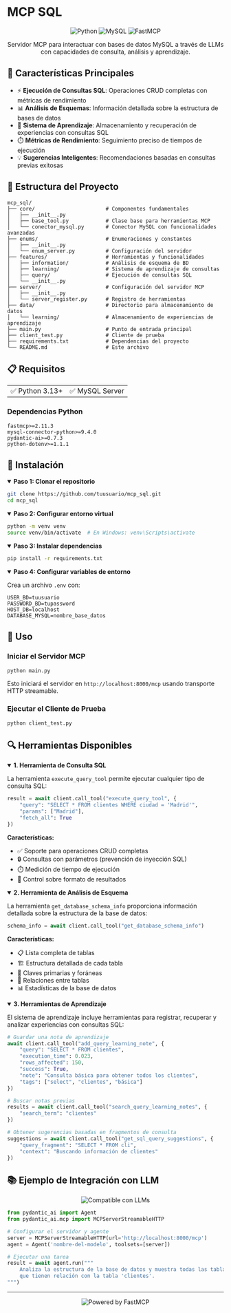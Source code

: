 # MCP SQL

<div align="center">

![Python](https://img.shields.io/badge/Python-3.13+-blue.svg?style=for-the-badge&logo=python&logoColor=white)
![MySQL](https://img.shields.io/badge/MySQL-4479A1?style=for-the-badge&logo=mysql&logoColor=white)
![FastMCP](https://img.shields.io/badge/FastMCP-2.11.3+-orange.svg?style=for-the-badge)

</div>

<p align="center">Servidor MCP para interactuar con bases de datos MySQL a través de LLMs con capacidades de consulta, análisis y aprendizaje.</p>


## 🚀 Características Principales

- ⚡ **Ejecución de Consultas SQL**: Operaciones CRUD completas con métricas de rendimiento
- 📊 **Análisis de Esquemas**: Información detallada sobre la estructura de bases de datos
- 🧠 **Sistema de Aprendizaje**: Almacenamiento y recuperación de experiencias con consultas SQL
- ⏱️ **Métricas de Rendimiento**: Seguimiento preciso de tiempos de ejecución
- 💡 **Sugerencias Inteligentes**: Recomendaciones basadas en consultas previas exitosas

## 🧩 Estructura del Proyecto

```
mcp_sql/
├── core/                       # Componentes fundamentales
│   ├── __init__.py
│   ├── base_tool.py            # Clase base para herramientas MCP
│   └── conector_mysql.py       # Conector MySQL con funcionalidades avanzadas
├── enums/                      # Enumeraciones y constantes
│   ├── __init__.py
│   └── enum_server.py          # Configuración del servidor
├── features/                   # Herramientas y funcionalidades
│   ├── information/            # Análisis de esquema de BD
│   ├── learning/               # Sistema de aprendizaje de consultas
│   ├── query/                  # Ejecución de consultas SQL
│   └── __init__.py
├── server/                     # Configuración del servidor MCP
│   ├── __init__.py
│   └── server_register.py      # Registro de herramientas
├── data/                       # Directorio para almacenamiento de datos
│   └── learning/               # Almacenamiento de experiencias de aprendizaje
├── main.py                     # Punto de entrada principal
├── client_test.py              # Cliente de prueba
├── requirements.txt            # Dependencias del proyecto
└── README.md                   # Este archivo
```

## 📋 Requisitos

<table>
  <tr>
    <td>✅ Python 3.13+</td>
    <td>✅ MySQL Server</td>
  </tr>
</table>

### Dependencias Python

```
fastmcp>=2.11.3
mysql-connector-python>=9.4.0
pydantic-ai>=0.7.3
python-dotenv>=1.1.1
```

## 🔧 Instalación

<details open>
<summary><b>Paso 1: Clonar el repositorio</b></summary>

```bash
git clone https://github.com/tuusuario/mcp_sql.git
cd mcp_sql
```
</details>

<details open>
<summary><b>Paso 2: Configurar entorno virtual</b></summary>

```bash
python -m venv venv
source venv/bin/activate  # En Windows: venv\Scripts\activate
```
</details>

<details open>
<summary><b>Paso 3: Instalar dependencias</b></summary>

```bash
pip install -r requirements.txt
```
</details>

<details open>
<summary><b>Paso 4: Configurar variables de entorno</b></summary>

Crea un archivo `.env` con:

```
USER_BD=tuusuario
PASSWORD_BD=tupassword
HOST_DB=localhost
DATABASE_MYSQL=nombre_base_datos
```
</details>

## 🚀 Uso

### Iniciar el Servidor MCP

```bash
python main.py
```

Esto iniciará el servidor en `http://localhost:8000/mcp` usando transporte HTTP streamable.

### Ejecutar el Cliente de Prueba

```bash
python client_test.py
```

## 🔍 Herramientas Disponibles

<details open>
<summary><b>1. Herramienta de Consulta SQL</b></summary>

La herramienta `execute_query_tool` permite ejecutar cualquier tipo de consulta SQL:

```python
result = await client.call_tool("execute_query_tool", {
    "query": "SELECT * FROM clientes WHERE ciudad = 'Madrid'",
    "params": ["Madrid"],
    "fetch_all": True
})
```

**Características:**
- ✅ Soporte para operaciones CRUD completas
- 🔒 Consultas con parámetros (prevención de inyección SQL)
- ⏱️ Medición de tiempo de ejecución
- 🔄 Control sobre formato de resultados
</details>

<details open>
<summary><b>2. Herramienta de Análisis de Esquema</b></summary>

La herramienta `get_database_schema_info` proporciona información detallada sobre la estructura de la base de datos:

```python
schema_info = await client.call_tool("get_database_schema_info")
```

**Características:**
- 📋 Lista completa de tablas
- 🏗️ Estructura detallada de cada tabla
- 🔑 Claves primarias y foráneas
- 🔗 Relaciones entre tablas
- 📊 Estadísticas de la base de datos
</details>

<details open>
<summary><b>3. Herramientas de Aprendizaje</b></summary>

El sistema de aprendizaje incluye herramientas para registrar, recuperar y analizar experiencias con consultas SQL:

```python
# Guardar una nota de aprendizaje
await client.call_tool("add_query_learning_note", {
    "query": "SELECT * FROM clientes",
    "execution_time": 0.023,
    "rows_affected": 150,
    "success": True,
    "note": "Consulta básica para obtener todos los clientes",
    "tags": ["select", "clientes", "básica"]
})

# Buscar notas previas
results = await client.call_tool("search_query_learning_notes", {
    "search_term": "clientes"
})

# Obtener sugerencias basadas en fragmentos de consulta
suggestions = await client.call_tool("get_sql_query_suggestions", {
    "query_fragment": "SELECT * FROM cli",
    "context": "Buscando información de clientes"
})
```
</details>

## 📚 Ejemplo de Integración con LLM

<div align="center">
  <img src="https://img.shields.io/badge/Compatible%20con-LLMs%20via%20MCP-blueviolet?style=for-the-badge" alt="Compatible con LLMs">
</div>

```python
from pydantic_ai import Agent
from pydantic_ai.mcp import MCPServerStreamableHTTP

# Configurar el servidor y agente
server = MCPServerStreamableHTTP(url='http://localhost:8000/mcp')
agent = Agent('nombre-del-modelo', toolsets=[server])

# Ejecutar una tarea
result = await agent.run("""
    Analiza la estructura de la base de datos y muestra todas las tablas
    que tienen relación con la tabla 'clientes'.
""")
```

---

<p align="center">
  <img src="https://img.shields.io/badge/Powered%20by-FastMCP-orange?style=flat-square" alt="Powered by FastMCP">
</p>

